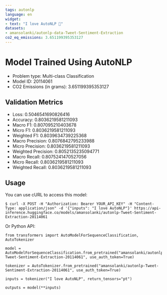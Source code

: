 ```yaml
---
tags: autonlp
language: en
widget:
- text: "I love AutoNLP 🤗"
datasets:
- amansolanki/autonlp-data-Tweet-Sentiment-Extraction
co2_eq_emissions: 3.651199395353127
---
```


# Model Trained Using AutoNLP

- Problem type: Multi-class Classification
- Model ID: 20114061
- CO2 Emissions (in grams): 3.651199395353127

## Validation Metrics

- Loss: 0.5046541690826416
- Accuracy: 0.8036219581211093
- Macro F1: 0.807095210403678
- Micro F1: 0.8036219581211093
- Weighted F1: 0.8039634739225368
- Macro Precision: 0.8076842795233988
- Micro Precision: 0.8036219581211093
- Weighted Precision: 0.8052135235094771
- Macro Recall: 0.8075241470527056
- Micro Recall: 0.8036219581211093
- Weighted Recall: 0.8036219581211093


## Usage

You can use cURL to access this model:

```
$ curl -X POST -H "Authorization: Bearer YOUR_API_KEY" -H "Content-Type: application/json" -d '{"inputs": "I love AutoNLP"}' https://api-inference.huggingface.co/models/amansolanki/autonlp-Tweet-Sentiment-Extraction-20114061
```

Or Python API:

```
from transformers import AutoModelForSequenceClassification, AutoTokenizer

model = AutoModelForSequenceClassification.from_pretrained("amansolanki/autonlp-Tweet-Sentiment-Extraction-20114061", use_auth_token=True)

tokenizer = AutoTokenizer.from_pretrained("amansolanki/autonlp-Tweet-Sentiment-Extraction-20114061", use_auth_token=True)

inputs = tokenizer("I love AutoNLP", return_tensors="pt")

outputs = model(**inputs)
```